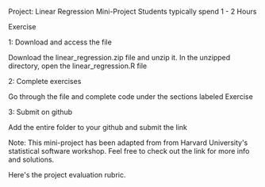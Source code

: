Project: Linear Regression Mini-Project
 Students typically spend 1 - 2 Hours

Exercise


1: Download and access the file

Download the linear_regression.zip file and unzip it. In the unzipped directory, open the linear_regression.R file

2: Complete exercises

Go through the file and complete code under the sections labeled Exercise

3: Submit on github

Add the entire folder to your github and submit the link

Note: This mini-project has been adapted from from Harvard University's statistical software workshop. Feel free to check out the link for more info and solutions.

Here's the project evaluation rubric.

